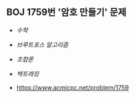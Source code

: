## BOJ 1759번 '암호 만들기' 문제 

* _수학_
* _브루트포스 알고리즘_
* _조합론_
* _백트래킹_

* https://www.acmicpc.net/problem/1759
